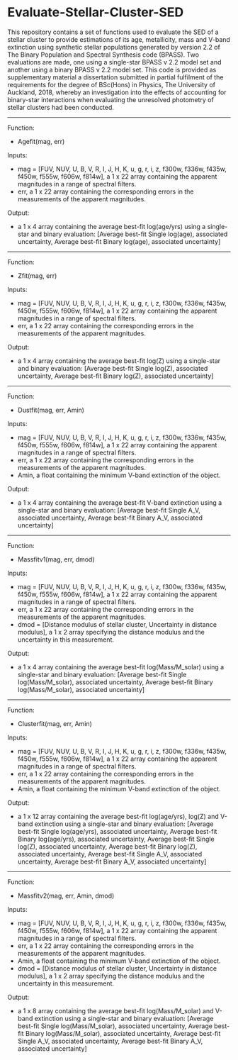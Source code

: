 # Evaluate-Stellar-Cluster-SED
This repository contains a set of functions used to evaluate the SED of a stellar cluster to provide estimations of its age, metallicity, mass and V-band extinction using synthetic stellar populations generated by version 2.2 of The Binary Population and Spectral Synthesis code (BPASS). Two evaluations are made, one using a single-star BPASS v 2.2 model set and another using a binary BPASS v 2.2 model set. This code is provided as supplementary material a dissertation submitted in partial fulfilment of the requirements for the degree of BSc(Hons) in Physics, The University of Auckland, 2018, whereby an investigation into the effects of accounting for binary-star interactions when evaluating the unresolved photometry of stellar clusters had been conducted.

**********

Function: 
 - Agefit(mag, err)

Inputs:
 - mag  = [FUV, NUV, U, B, V, R, I, J, H, K, u, g, r, i, z, f300w, f336w, f435w, f450w, f555w, f606w, f814w], a 1 x 22 array containing    the apparent magnitudes in a range of spectral filters.
 - err, a 1 x 22 array containing the corresponding errors in the measurements of the apparent magnitudes.

Output:
 - a 1 x 4 array
   containing the average best-fit log(age/yrs) using a single-star and binary evaluation: [Average best-fit Single log(age), associated    uncertainty, Average best-fit Binary log(age), associated uncertainty]

**********

Function: 
 - Zfit(mag, err)
 
Inputs:
 - mag  = [FUV, NUV, U, B, V, R, I, J, H, K, u, g, r, i, z, f300w, f336w, f435w, f450w, f555w, f606w, f814w], a 1 x 22 array containing    the apparent magnitudes in a range of spectral filters.
 - err, a 1 x 22 array containing the corresponding errors in the measurements of the apparent magnitudes.

Output:
 - a 1 x 4 array containing the average best-fit log(Z) using a single-star and binary evaluation: [Average best-fit Single log(Z),        associated uncertainty, Average best-fit Binary log(Z), associated uncertainty]
 
**********
 
Function: 
 - Dustfit(mag, err, Amin)
 
Inputs:
 - mag  = [FUV, NUV, U, B, V, R, I, J, H, K, u, g, r, i, z, f300w, f336w, f435w, f450w, f555w, f606w, f814w], a 1 x 22 array containing    the apparent magnitudes in a range of spectral filters.
 - err, a 1 x 22 array containing the corresponding errors in the measurements of the apparent magnitudes.
 - Amin, a float containing the minimum V-band extinction of the object.

Output:
 - a 1 x 4 array containing the average best-fit V-band extinction using a single-star and binary evaluation: [Average best-fit Single      A_V, associated uncertainty, Average best-fit Binary A_V, associated uncertainty]
 
**********
 
Function: 
 - Massfitv1(mag, err, dmod)
 
Inputs:
 - mag  = [FUV, NUV, U, B, V, R, I, J, H, K, u, g, r, i, z, f300w, f336w, f435w, f450w, f555w, f606w, f814w], a 1 x 22 array containing      the apparent magnitudes in a range of spectral filters.
 - err, a 1 x 22 array containing the corresponding errors in the measurements of the apparent magnitudes.
 - dmod = [Distance modulus of stellar cluster, Uncertainty in distance modulus], a 1 x 2 array specifying the distance modulus and the    uncertainty in this measurement.

Output:
 - a 1 x 4 array containing the average best-fit log(Mass/M_solar) using a single-star and binary evaluation: [Average best-fit Single      log(Mass/M_solar), associated uncertainty, Average best-fit Binary log(Mass/M_solar), associated uncertainty]

**********

Function: 
 - Clusterfit(mag, err, Amin)

Inputs:
 - mag  = [FUV, NUV, U, B, V, R, I, J, H, K, u, g, r, i, z, f300w, f336w, f435w, f450w, f555w, f606w, f814w], a 1 x 22 array containing    the apparent magnitudes in a range of spectral filters.
 - err, a 1 x 22 array containing the corresponding errors in the measurements of the apparent magnitudes.
 - Amin, a float containing the minimum V-band extinction of the object.

Output:
 - a 1 x 12 array containing the average best-fit log(age/yrs), log(Z) and V-band extinction using a single-star and binary evaluation:    [Average best-fit Single log(age/yrs), associated uncertainty, Average best-fit Binary log(age/yrs), associated uncertainty, Average    best-fit Single log(Z), associated uncertainty, Average best-fit Binary log(Z), associated uncertainty, Average best-fit Single A_V,    associated uncertainty, Average best-fit Binary A_V, associated uncertainty]
 
**********
 
 Function: 
 - Massfitv2(mag, err, Amin, dmod)

Inputs:
 - mag  = [FUV, NUV, U, B, V, R, I, J, H, K, u, g, r, i, z, f300w, f336w, f435w, f450w, f555w, f606w, f814w], a 1 x 22 array containing    the apparent magnitudes in a range of spectral filters.
 - err, a 1 x 22 array containing the corresponding errors in the measurements of the apparent magnitudes.
 - Amin, a float containing the minimum V-band extinction of the object.
 - dmod = [Distance modulus of stellar cluster, Uncertainty in distance modulus], a 1 x 2 array specifying the distance modulus and the    uncertainty in this measurement.

Output:
 - a 1 x 8 array containing the average best-fit log(Mass/M_solar) and V-band extinction using a single-star and binary evaluation:        [Average best-fit Single log(Mass/M_solar), associated uncertainty, Average best-fit Binary log(Mass/M_solar), associated                uncertainty, Average best-fit Single A_V, associated uncertainty, Average best-fit Binary A_V, associated uncertainty]
